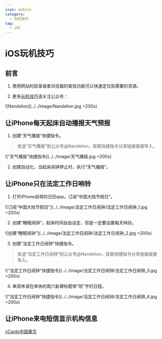 ```yaml
---
icon: mobile
category:
  - 玩机技巧
tag:
  - iOS
---
```


# iOS玩机技巧

## 前言

1. 使用网站的目录或者浏览器的查找功能可以快速定位到需要的资源。

2. 更多[玩机技巧](https://mp.weixin.qq.com/mp/appmsgalbum?__biz=Mzg5MDg3NzYwNg==&action=getalbum&album_id=2686321010140561411#wechat_redirect)请关注公众号：

  ![Nandelion](../../image/Nandelion.jpg =200x)

## 让iPhone每天起床自动播报天气预报

1. 创建“天气播报”快捷指令。
> 发送“天气播报”到公众号@Nandelion，获取快捷指令分享链接直接导入。

![“天气播报”快捷指令](../../image/天气播报.jpg =200x)

2. 创建自动化，当起床闹钟停止时，执行“天气播报”。

## 让iPhone只在法定工作日响铃

1. 打开iPhone自带的日历app，订阅“中国大陆节假日”。

![订阅“中国大陆节假日”](../../image/法定工作日闹钟/法定工作日闹钟_1.jpg =200x)

2. 创建“睡眠闹钟”，起床时间自由设定，但是一定要设置每天响铃。

![创建“睡眠闹钟”](../../image/法定工作日闹钟/法定工作日闹钟_2.jpg =200x)

3. 创建“法定工作日闹钟”快捷指令。
> 发送“法定工作日闹钟”到公众号@Nandelion，获取快捷指令分享链接直接导入。

![“法定工作日闹钟”快捷指令](../../image/法定工作日闹钟/法定工作日闹钟_3.jpg =200x)

4. 单双休请在单休的周六新建标题带“班”字的日程。

![“法定工作日闹钟”快捷指令](../../image/法定工作日闹钟/法定工作日闹钟_4.jpg =200x)

## 让iPhone来电短信显示机构信息

[vCards中国黄页](https://github.com/metowolf/vCards)